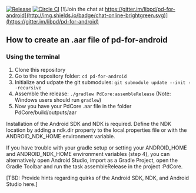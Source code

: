 [![Release](https://img.shields.io/github/tag/libpd/pd-for-android.svg?label=JitPack)](https://jitpack.io/#libpd/pd-for-android/v1.0.0-rc3)
[![Circle CI](https://circleci.com/gh/libpd/pd-for-android/tree/master.svg?style=shield&circle-token=:circle-token)](https://circleci.com/gh/libpd/pd-for-android/tree/master)
[![Join the chat at https://gitter.im/libpd/pd-for-android](http://img.shields.io/badge/chat-online-brightgreen.svg)](https://gitter.im/libpd/pd-for-android)

## How to create an .aar file of pd-for-android

### Using the terminal

1. Clone this repository
1. Go to the repository folder: `cd pd-for-android`
1. Initialize and udpate the git submodules: `git submodule update --init --recursive`
1. Assemble the release: `./gradlew PdCore:assembleRelease` (Note: Windows users should run `gradlew`)
1. Now you have your PdCore .aar file in the folder PdCore/build/outputs/aar

Installation of the Android SDK and NDK is required. Define the NDK location by adding a
ndk.dir property to the local.properties file or with the ANDROID_NDK_HOME environment variable.

If you have trouble with your gradle setup or setting your ANDROID_HOME and ANDROID_NDK_HOME
environment variables (step 4), you can alternatively open Android Studio, import as a Gradle
Project, open the Gradle Toolbar and run the task assembleRelease in the project :PdCore.

[TBD: Provide hints regarding quirks of the Android SDK, NDK, and Android Studio here.]
